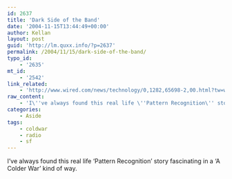 ```yaml
---
id: 2637
title: 'Dark Side of the Band'
date: '2004-11-15T13:44:49+00:00'
author: Kellan
layout: post
guid: 'http://lm.quxx.info/?p=2637'
permalink: /2004/11/15/dark-side-of-the-band/
typo_id:
    - '2635'
mt_id:
    - '2542'
link_related:
    - 'http://www.wired.com/news/technology/0,1282,65698-2,00.html?tw=wn_story_page_next1'
raw_content:
    - 'I\''ve always found this real life \''Pattern Recognition\'' story fascinating in a \''A Colder War\'' kind of way.'
categories:
    - Aside
tags:
    - coldwar
    - radio
    - sf
---
```


I’ve always found this real life ‘Pattern Recognition’ story fascinating in a ‘A Colder War’ kind of way.